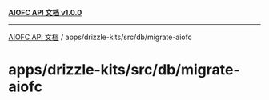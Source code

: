 [**AIOFC API 文档 v1.0.0**](../../../../../README.md)

***

[AIOFC API 文档](../../../../../modules.md) / apps/drizzle-kits/src/db/migrate-aiofc

# apps/drizzle-kits/src/db/migrate-aiofc
